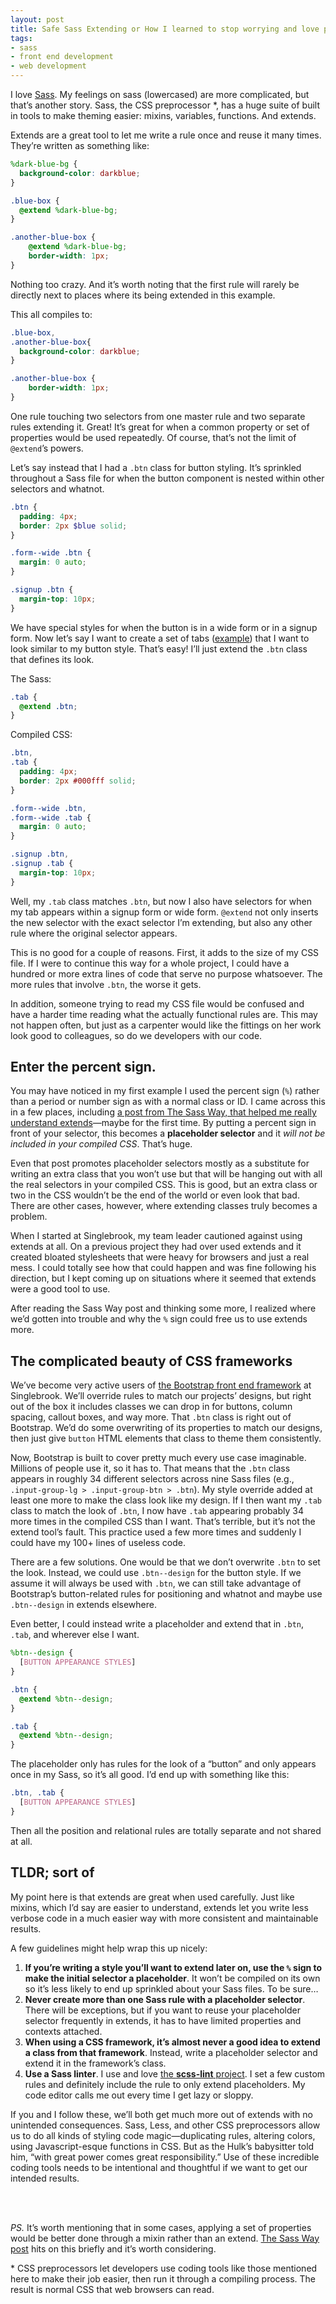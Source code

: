 ```yaml
---
layout: post
title: Safe Sass Extending or How I learned to stop worrying and love placeholder selectors
tags:
- sass
- front end development
- web development
---
```



I love [Sass](http://sass-lang.com/). My feelings on sass (lowercased) are more complicated, but that’s another story. Sass, the CSS preprocessor \*, has a huge suite of built in tools to make theming easier: mixins, variables, functions. And extends.

Extends are a great tool to let me write a rule once and reuse it many times. They’re written as something like:

```scss
%dark-blue-bg {
  background-color: darkblue;
}

.blue-box {
  @extend %dark-blue-bg;
}

.another-blue-box {
	@extend %dark-blue-bg;
	border-width: 1px;
}
```

Nothing too crazy. And it’s worth noting that the first rule will rarely be directly next to places where its being extended in this example.

This all compiles to:

```scss
.blue-box,
.another-blue-box{
  background-color: darkblue;
}

.another-blue-box {
	border-width: 1px;
}
```

One rule touching two selectors from one master rule and two separate rules extending it. Great! It’s great for when a common property or set of properties would be used repeatedly. Of course, that’s not the limit of `@extend`’s powers.

Let’s say instead that I had a `.btn` class for button styling. It’s sprinkled throughout a Sass file for when the button component is nested within other selectors and whatnot.

```scss
.btn {
  padding: 4px;
  border: 2px $blue solid;
}

.form--wide .btn {
  margin: 0 auto;
}

.signup .btn {
  margin-top: 10px;
}
```

We have special styles for when the button is in a wide form or in a signup form. Now let’s say I want to create a set of tabs ([example](http://www.zetaprints.com/help/wp-content/uploads/2009/03/tabs.jpg)) that I want to look similar to my button style. That’s easy! I’ll just extend the `.btn` class that defines its look.

The Sass:

```scss
.tab {
  @extend .btn;
}
```

Compiled CSS:

```scss
.btn,
.tab {
  padding: 4px;
  border: 2px #000fff solid;
}

.form--wide .btn,
.form--wide .tab {
  margin: 0 auto;
}

.signup .btn,
.signup .tab {
  margin-top: 10px;
}
```

Well, my `.tab` class matches `.btn`, but now I also have selectors for when my tab appears within a signup form or wide form. `@extend` not only inserts the new selector with the exact selector I’m extending, but also any other rule where the original selector appears.

This is no good for a couple of reasons. First, it adds to the size of my CSS file. If I were to continue this way for a whole project, I could have a hundred or more extra lines of code that serve no purpose whatsoever. The more rules that involve `.btn`, the worse it gets.

In addition, someone trying to read my CSS file would be confused and have a harder time reading what the actually functional rules are. This may not happen often, but just as a carpenter would like the fittings on her work look good to colleagues, so do we developers with our code.

## Enter the percent sign.
You may have noticed in my first example I used the percent sign  (`%`) rather than a period or number sign as with a normal class or ID. I came across this in a few places, including [a post from The Sass Way, that helped me really understand extends](http://thesassway.com/intermediate/understanding-placeholder-selectors)—maybe for the first time. By putting a percent sign in front of your selector, this becomes a **placeholder selector** and it *will not be included in your compiled CSS*. That’s huge.

Even that post promotes placeholder selectors mostly as a substitute for writing an extra class that you won’t use but that will be hanging out with all the real selectors in your compiled CSS. This is good, but an extra class or two in the CSS wouldn’t be the end of the world or even look that bad. There are other cases, however, where extending classes truly becomes a problem.

When I started at Singlebrook, my team leader cautioned against using extends at all. On a previous project they had over used extends and it created bloated stylesheets that were heavy for browsers and just a real mess. I could totally see how that could happen and was fine following his direction, but I kept coming up on situations where it seemed that extends were a good tool to use.

After reading the Sass Way post and thinking some more, I realized where we’d gotten into trouble and why the `%` sign could free us to use extends more.

## The complicated beauty of CSS frameworks
We’ve become very active users of [the Bootstrap front end framework](http://getbootstrap.com) at Singlebrook. We’ll override rules to match our projects’ designs, but right out of the box it includes classes we can drop in for buttons, column spacing, callout boxes, and way more. That `.btn` class is right out of Bootstrap. We’d do some overwriting of its properties to match our designs, then just give `button` HTML elements that class to theme them consistently.

Now, Bootstrap is built to cover pretty much every use case imaginable. Millions of people use it, so it has to. That means that the `.btn` class appears in roughly 34 different selectors across nine Sass files (e.g., `.input-group-lg > .input-group-btn > .btn`). My style override added at least one more to make the class look like my design. If I then want my `.tab` class to match the look of `.btn`, I now have `.tab` appearing probably 34 more times in the compiled CSS than I want. That’s terrible, but it’s not the extend tool’s fault. This practice used a few more times and suddenly I could have my 100+ lines of useless code.

There are a few solutions. One would be that we don’t overwrite `.btn` to set the look. Instead, we could use `.btn--design` for the button style. If we assume it will always be used with `.btn`, we can still take advantage of Bootstrap’s button-related rules for positioning and whatnot and maybe use `.btn--design` in extends elsewhere.

Even better, I could instead write a placeholder and extend that in `.btn`, `.tab`, and wherever else I want.

```scss
%btn--design {
  [BUTTON APPEARANCE STYLES]
}

.btn {
  @extend %btn--design;
}

.tab {
  @extend %btn--design;
}
```

The placeholder only has rules for the look of a “button” and only appears once in my Sass, so it’s all good. I’d end up with something like this:

```scss
.btn, .tab {
  [BUTTON APPEARANCE STYLES]
}
```

Then all the position and relational rules are totally separate and not shared at all.

## TLDR; sort of
My point here is that extends are great when used carefully. Just like mixins, which I’d say are easier to understand, extends let you write less verbose code in a much easier way with more consistent and maintainable results.

A few guidelines might help wrap this up nicely:

1. **If you’re writing a style you’ll want to extend later on, use the `%` sign to make the initial selector a placeholder**. It won’t be compiled on its own so it’s less likely to end up sprinkled about your Sass files. To be sure…
1. **Never create more than one Sass rule with a placeholder selector**. There will be exceptions, but if you want to reuse your placeholder selector frequently in extends, it has to have limited properties and contexts attached.
1. **When using a CSS framework, it’s almost never a good idea to extend a class from that framework**. Instead, write a placeholder selector and extend it in the framework’s class.
1. **Use a Sass linter**. I use and love [the **scss-lint** project](https://github.com/brigade/scss-lint). I set a few custom rules and definitely include the rule to only extend placeholders. My code editor calls me out every time I get lazy or sloppy.

If you and I follow these, we’ll both get much more out of extends with no unintended consequences. Sass, Less, and other CSS preprocessors allow us to do all kinds of styling code magic—duplicating rules, altering colors, using Javascript-esque functions in CSS. But as the Hulk’s babysitter told him, “with great power comes great responsibility.” Use of these incredible coding tools needs to be intentional and thoughtful if we want to get our intended results.

<br><br>

*PS.* It’s worth mentioning that in some cases, applying a set of properties would be better done through a mixin rather than an extend. [The Sass Way post](http://thesassway.com/intermediate/understanding-placeholder-selectors) hits on this briefly and it’s worth considering.

\* CSS preprocessors let developers use coding tools like those mentioned here to make their job easier, then run it through a compiling process. The result is normal CSS that web browsers can read.

